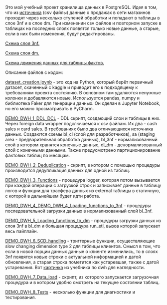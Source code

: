 Это мой учебный проект хранилища данных в PostgreSQL. Идея в том, что из [источника](https://drive.google.com/drive/folders/12gPWRWku1FBQrulvPyrthSajBrL2CE6E?usp=sharing) (csv файлы) данные о продажах в сети магазинов проходят через несколько ступеней обработки и попадают в таблицы в слое 3nf и в слое dm. При изменении csv файлов и повторном запуске в таблицах на последних слоях появятся только новые данные, а старые, если в них были изменения, будут редактированы.

[Схема слоя 3nf.](https://github.com/spike0spiegel/dwh_demo_meniailov/blob/main/3nf_scheme.png)

[Схема слоя dm.](https://github.com/spike0spiegel/dwh_demo_meniailov/blob/main/dm_scheme.png)

[Схема движения данных для таблицы фактов.](https://github.com/spike0spiegel/dwh_demo_meniailov/blob/main/data_flow.png)

Описание файлов с кодом:

[dataset_creation.ipynb](https://github.com/spike0spiegel/dwh_demo_meniailov/blob/main/dataset_creation.ipynb)  - это код на Python, который берёт первичный датасет, скаченный с kaggle и приводит его к подходящему к требованиям проекта состоянию. В основном там удаляются ненужные колонки и добавляются новые. Используется pandas, numpy и библиотека Faker для генерации данных. Он сделан в Jupyter Notebook, но его можно просматривать в PyCharm. 

[DEMO_DWH_1_DDL_DCL](https://github.com/spike0spiegel/dwh_demo_meniailov/blob/main/DEMO_DWH_1_DDL_DCL.sql) - DDL скрипт, создающий слои и таблицы в них. Через foreign data wrapper подключаемся к csv файлам. Их два - cash sales и card sales. В требованиях было два отличающихся источника данных. Создаются схемы bl_cl (слой для разработчиков), sa (staging area - предварительная обработка данных), bl_3nf - нормализованный слой в котором хранятся конечные данные, dl_dm - денормализованный слой с конечными данными. Также предусмотрено партиционирование фактовых таблиц по месяцам.

[DEMO_DWH_2_Deduplication](https://github.com/spike0spiegel/dwh_demo_meniailov/blob/main/DEMO_DWH_2_Deduplication.sql) - скрипт, в котором с помощью процедуры производится дедупликация данных для одной из таблиц.

[DEMO_DWH_3_Functions](https://github.com/spike0spiegel/dwh_demo_meniailov/blob/main/DEMO_DWH_3_Functions.sql) - процедура logger, которая потом вызывается при каждой операции с загрузкой строк и записывает данные в таблицу логов и функции для трасфера данных из external таблицы в статичную, с которой в дальнейшем будет идти работа.

[DEMO_DWH_4_DEMO_DWH_4_Loading_functions_to_3nf](https://github.com/spike0spiegel/dwh_demo_meniailov/blob/main/DEMO_DWH_4_Loading_functions_to_3nf.sql) - процедуры последовательной загрузки данных в нормализованный слой bl_3nf.

[DEMO_DWH_5_Loading_functions_to_dm](https://github.com/spike0spiegel/dwh_demo_meniailov/blob/main/DEMO_DWH_5_Loading_functions_to_dm.sql) - процедуры загрузки данных из слоя 3nf в bl_dm и большая процедура run_etl, вызов которой запускает весь пайплайн.

[DEMO_DWH_6_SCD_handling](https://github.com/spike0spiegel/dwh_demo_meniailov/blob/main/DEMO_DWH_6_SCD_handling.sql) - триггерные функции, осуществляющие slow changing dimension type 2 для таблицы клиентов. Смысл в том, что если в новой порции данных данные о клиенте изменились, то в слоях 3nf появятся новые строки с актуальной информацией и датой обновления, а старая строка пометится как устаревшая, также с датой устаревания. Вот [картинка](https://github.com/spike0spiegel/dwh_demo_meniailov/blob/main/scd2_example.png) из учебника по dwh для наглядности.

[DEMO_DWH_7_Data_load](https://github.com/spike0spiegel/dwh_demo_meniailov/blob/main/DEMO_DWH_7_Data_load.sql) - скрипт, из которого запускается загрузочная процедура и в котором удобно смотреть на текущее состоянии таблиц.

[DEMO_DWH_8_Tests](https://github.com/spike0spiegel/dwh_demo_meniailov/blob/main/DEMO_DWH_8_Tests.sql) - несколько функции для диагностики и тестирования. 




